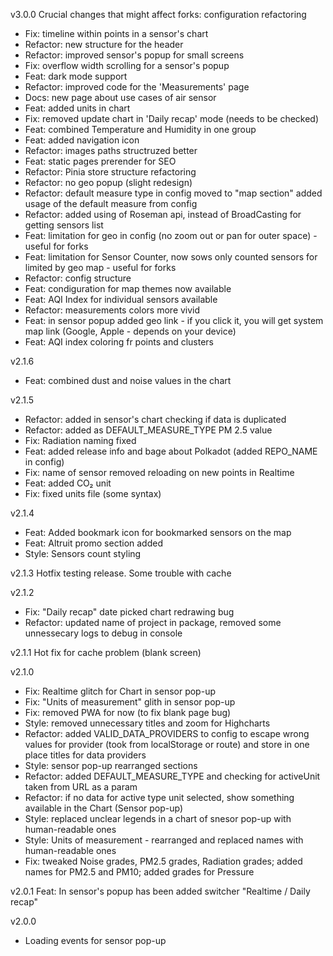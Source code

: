 v3.0.0
Crucial changes that might affect forks: configuration refactoring

- Fix: timeline within points in a sensor's chart
- Refactor: new structure for the header
- Refactor: improved sensor's popup for small screens
- Fix: overflow width scrolling for a sensor's popup
- Feat: dark mode support
- Refactor: improved code for the 'Measurements' page
- Docs: new page about use cases of air sensor
- Feat: added units in chart
- Fix: removed update chart in 'Daily recap' mode (needs to be checked)
- Feat: combined Temperature and Humidity in one group
- Feat: added navigation icon
- Refactor: images paths structruzed better
- Feat: static pages prerender for SEO
- Refactor: Pinia store structure refactoring
- Refactor: no geo popup (slight redesign)
- Refactor: default measure type in config moved to "map section" added usage of the default measure from config
- Refactor: added using of Roseman api, instead of BroadCasting for getting sensors list
- Feat: limitation for geo in config (no zoom out or pan for outer space) - useful for forks
- Feat: limitation for Sensor Counter, now sows only counted sensors for limited by geo map - useful for forks
- Refactor: config structure
- Feat: condiguration for map themes now available
- Feat: AQI Index for individual sensors available
- Refactor: measurements colors more vivid
- Feat: in sensor popup added geo link - if you click it, you will get system map link (Google, Apple - depends on your device)
- Feat: AQI index coloring fr points and clusters

v2.1.6
- Feat: combined dust and noise values in the chart

v2.1.5
- Refactor: added in sensor's chart checking if data is duplicated
- Refactor: added as DEFAULT_MEASURE_TYPE PM 2.5 value
- Fix: Radiation naming fixed
- Feat: added release info and bage about Polkadot (added REPO_NAME in config)
- Fix: name of sensor removed reloading on new points in Realtime
- Feat: added CO₂ unit
- Fix: fixed units file (some syntax)

v2.1.4
- Feat: Added bookmark icon for bookmarked sensors on the map
- Feat: Altruit promo section added
- Style: Sensors count styling

v2.1.3
Hotfix testing release. Some trouble with cache

v2.1.2
- Fix: "Daily recap" date picked chart redrawing bug
- Refactor: updated name of project in package, removed some unnessecary logs to debug in console

v2.1.1
Hot fix for cache problem (blank screen)

v2.1.0
- Fix: Realtime glitch for Chart in sensor pop-up
- Fix: "Units of measurement" glith in sensor pop-up
- Fix: removed PWA for now (to fix blank page bug)
- Style: removed unnecessary titles and zoom for Highcharts
- Refactor: added VALID_DATA_PROVIDERS to config to escape wrong values for provider (took from localStorage or route) and store in one place titles for data providers
- Style: sensor pop-up rearranged sections
- Refactor: added DEFAULT_MEASURE_TYPE and checking for activeUnit taken from URL as a param
- Refactor: if no data for active type unit selected, show something available in the Chart (Sensor pop-up)
- Style: replaced unclear legends in a chart of snesor pop-up with human-readable ones
- Style: Units of measurement - rearranged and replaced names with human-readable ones
- Fix: tweaked Noise grades, PM2.5 grades, Radiation grades; added names for PM2.5 and PM10; added grades for Pressure

v2.0.1
Feat: In sensor's popup has been added switcher "Realtime / Daily recap"

v2.0.0
- Loading events for sensor pop-up